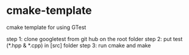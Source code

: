# cmake-template

cmake template for using GTest

step 1: clone googletest from git hub on the root folder
step 2: put test (*.hpp & *.cpp) in [src] folder
step 3: run cmake and make